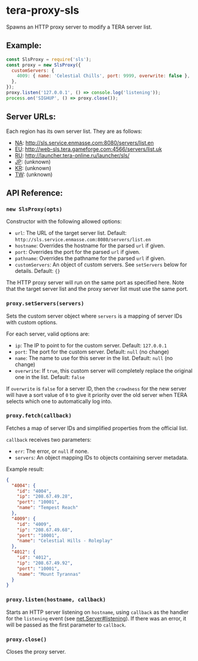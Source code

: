 # tera-proxy-sls

Spawns an HTTP proxy server to modify a TERA server list.

## Example:
```js
const SlsProxy = require('sls');
const proxy = new SlsProxy({
  customServers: {
    4009: { name: 'Celestial Chills', port: 9999, overwrite: false },
  },
});
proxy.listen('127.0.0.1', () => console.log('listening'));
process.on('SIGHUP', () => proxy.close());
```

## Server URLs:
Each region has its own server list. They are as follows:
 * [NA](http://tera.enmasse.com/): <http://sls.service.enmasse.com:8080/servers/list.en>
 * [EU](http://tera.gameforge.com/): <http://web-sls.tera.gameforge.com:4566/servers/list.uk>
 * [RU](http://www.tera-online.ru/): <http://launcher.tera-online.ru/launcher/sls/>
 * [JP](http://tera.pmang.jp/): (unknown)
 * [KR](http://tera.nexon.com/): (unknown)
 * [TW](http://tera.mangot5.com/): (unknown)

## API Reference:

### `new SlsProxy(opts)`
Constructor with the following allowed options:
 * `url`: The URL of the target server list. Default: `http://sls.service.enmasse.com:8080/servers/list.en`
 * `hostname`: Overrides the hostname for the parsed `url` if given.
 * `port`: Overrides the port for the parsed `url` if given.
 * `pathname`: Overrides the pathname for the parsed `url` if given.
 * `customServers`: An object of custom servers. See `setServers` below for details. Default: `{}`

The HTTP proxy server will run on the same port as specified here. Note that the target server list and
the proxy server list must use the same port.

### `proxy.setServers(servers)`
Sets the custom server object where `servers` is a mapping of server IDs with custom options.

For each server, valid options are:
 * `ip`: The IP to point to for the custom server. Default: `127.0.0.1`
 * `port`: The port for the custom server. Default: `null` (no change)
 * `name`: The name to use for this server in the list. Default: `null` (no change)
 * `overwrite`: If `true`, this custom server will completely replace the original one in the list. Default: `false`

If `overwrite` is `false` for a server ID, then the `crowdness` for the new server will have a sort value of `0`
to give it priority over the old server when TERA selects which one to automatically log into.

### `proxy.fetch(callback)`
Fetches a map of server IDs and simplified properties from the official list.

`callback` receives two parameters:
 * `err`: The error, or `null` if none.
 * `servers`: An object mapping IDs to objects containing server metadata.

Example result:
```json
{
  "4004": {
    "id": "4004",
    "ip": "208.67.49.28",
    "port": "10001",
    "name": "Tempest Reach"
  },
  "4009": {
    "id": "4009",
    "ip": "208.67.49.68",
    "port": "10001",
    "name": "Celestial Hills - Roleplay"
  },
  "4012": {
    "id": "4012",
    "ip": "208.67.49.92",
    "port": "10001",
    "name": "Mount Tyrannas"
  }
}
```

### `proxy.listen(hostname, callback)`
Starts an HTTP server listening on `hostname`, using `callback` as the handler for the `listening` event
(see [net.Server#listening](https://nodejs.org/api/net.html#net_event_listening)). If there was an error,
it will be passed as the first parameter to `callback`.

### `proxy.close()`
Closes the proxy server.
